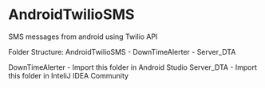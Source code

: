 # AndroidTwilioSMS

SMS messages from android using Twilio API

Folder Structure:
    AndroidTwilioSMS
          - DownTimeAlerter
          - Server_DTA
      
DownTimeAlerter - Import this folder in Android Studio
Server_DTA - Import this folder in InteliJ IDEA Community
